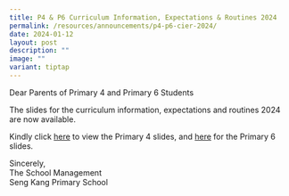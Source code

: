 ```yaml
---
title: P4 & P6 Curriculum Information, Expectations & Routines 2024
permalink: /resources/announcements/p4-p6-cier-2024/
date: 2024-01-12
layout: post
description: ""
image: ""
variant: tiptap
---
```

<p>Dear Parents of Primary 4 and Primary 6 Students</p><p>The slides for the curriculum information, expectations and routines 2024 are now available.</p><p>Kindly click <a href="/files/Parent Resources/2024/P4_PTC_2024_11_Jan.pdf" rel="noopener noreferrer nofollow" target="_blank">here</a> to view the Primary 4 slides, and <a href="/files/Parent Resources/2024/P6_Curriculum_Info__Expectations___Routines_2024_website.pdf" rel="noopener noreferrer nofollow" target="_blank">here</a> for the Primary 6 slides.</p><p>Sincerely,<br>The School Management<br>Seng Kang Primary School</p>
